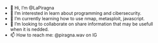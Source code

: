- 👋 Hi, I’m @LaPiragna
- 👀 I’m interested in learn about programming and cibersecurity.
- 🌱 I’m currently learning how to use nmap, metasploit, javascript.
- 💞️ I’m looking to collaborate on share information that may be usefull when it is nedded.
- 📫 How to reach me: @piragna.wav on IG

<!---
LaPiragna/LaPiragna is a ✨ special ✨ repository because its `README.md` (this file) appears on your GitHub profile.
You can click the Preview link to take a look at your changes.
--->
